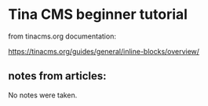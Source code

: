 # Tina CMS beginner tutorial

from tinacms.org documentation:

https://tinacms.org/guides/general/inline-blocks/overview/

## notes from articles:

No notes were taken.

